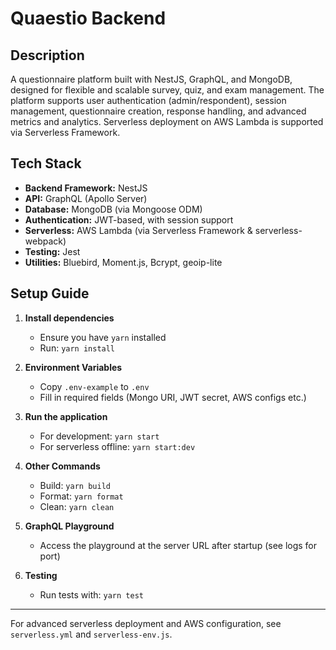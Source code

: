 # Quaestio Backend

## Description
A questionnaire platform built with NestJS, GraphQL, and MongoDB, designed for flexible and scalable survey, quiz, and exam management. The platform supports user authentication (admin/respondent), session management, questionnaire creation, response handling, and advanced metrics and analytics. Serverless deployment on AWS Lambda is supported via Serverless Framework.

## Tech Stack
- **Backend Framework:** NestJS
- **API:** GraphQL (Apollo Server)
- **Database:** MongoDB (via Mongoose ODM)
- **Authentication:** JWT-based, with session support
- **Serverless:** AWS Lambda (via Serverless Framework & serverless-webpack)
- **Testing:** Jest
- **Utilities:** Bluebird, Moment.js, Bcrypt, geoip-lite

## Setup Guide
1. **Install dependencies**
   - Ensure you have `yarn` installed
   - Run: `yarn install`

2. **Environment Variables**
   - Copy `.env-example` to `.env`
   - Fill in required fields (Mongo URI, JWT secret, AWS configs etc.)

3. **Run the application**
   - For development: `yarn start`
   - For serverless offline: `yarn start:dev`

4. **Other Commands**
   - Build: `yarn build`
   - Format: `yarn format`
   - Clean: `yarn clean`

5. **GraphQL Playground**
   - Access the playground at the server URL after startup (see logs for port)

6. **Testing**
   - Run tests with: `yarn test`

---
For advanced serverless deployment and AWS configuration, see `serverless.yml` and `serverless-env.js`.
